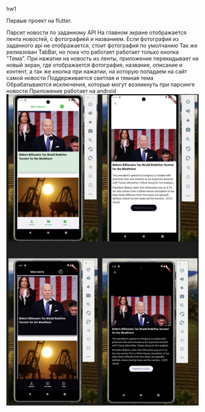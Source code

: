 hw1

Первые проект на flutter.

Парсит новости по заданному API
На главном экране отображается лента новостей, с фотографией и названием. Если фотография из заданного api не отображается, стоит фотография по умолчанию Так же релиазован TabBar, но пока что работает работает только кнопка "Тема".
При нажатии на новость из ленты, приложение перекидывает на новый экран, где отображается фотография, название, описание и контент, а так же кнопка при нажатии, на которую попадаем на сайт самой новости
Поддерживается светлая и темная тема
Обрабатываются исключения, которые могут возникнуть при парсинге новости
Приложение работает на android
![внешний вид приложения](https://github.com/sikalovaliza/news_project/blob/main/hw1/pic/view.png)
